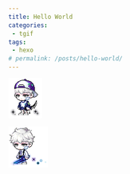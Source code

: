 ```yaml
---
title: Hello World
categories:
 - tgif
tags:
 - hexo
# permalink: /posts/hello-world/
---
```


![👾](/images/about_me_02.png)

<!-- more -->

![👾](/images/about_me_01.png)
